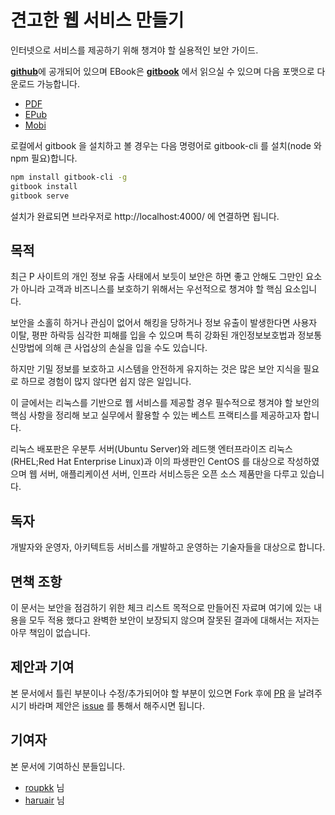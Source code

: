 #  견고한 웹 서비스 만들기

인터넷으로 서비스를 제공하기 위해 챙겨야 할 실용적인 보안 가이드.

[**github**](https://github.com/lesstif/web-service-hardening)에 공개되어 있으며 EBook은 **[gitbook](https://lesstif.gitbooks.io/web-service-hardening/content/)** 에서 읽으실 수 있으며 다음 포맷으로 다운로드 가능합니다.

- [PDF](https://www.gitbook.com/download/pdf/book/lesstif/web-service-hardening)
- [EPub](https://www.gitbook.com/download/epub/book/lesstif/web-service-hardening)
- [Mobi](https://www.gitbook.com/download/mobi/book/lesstif/web-service-hardening)

로컬에서 gitbook 을 설치하고 볼 경우는 다음 명령어로 gitbook-cli 를 설치(node 와 npm 필요)합니다.

```sh
npm install gitbook-cli -g
gitbook install
gitbook serve
```

설치가 완료되면 브라우저로 http://localhost:4000/ 에 연결하면 됩니다.

## 목적
최근 P 사이트의 개인 정보 유출 사태에서 보듯이 보안은 하면 좋고 안해도 그만인 요소가 아니라 고객과 비즈니스를 보호하기 위해서는 우선적으로 챙겨야 할 핵심 요소입니다.
 
보안을 소홀히 하거나 관심이 없어서 해킹을 당하거나 정보 유출이 발생한다면 사용자 이탈, 평판 하락등 심각한 피해를 입을 수 있으며 특히 강화된 개인정보보호법과 정보통신망법에 의해 큰 사업상의 손실을 입을 수도 있습니다.
 
하지만 기밀 정보를 보호하고 시스템을 안전하게 유지하는 것은 많은 보안 지식을 필요로 하므로 경험이 많지 않다면 쉽지 않은 일입니다.

이 글에서는 리눅스를 기반으로 웹 서비스를 제공할 경우 필수적으로 챙겨야 할 보안의 핵심 사항을 정리해 보고 실무에서 활용할 수 있는 베스트 프랙티스를 제공하고자 합니다.

리눅스 배포판은 우분투 서버(Ubuntu Server)와 레드햇 엔터프라이즈 리눅스(RHEL;Red Hat Enterprise Linux)과 이의 파생판인 CentOS 를 대상으로 작성하였으며 웹 서버, 애플리케이션 서버, 인프라 서비스등은 오픈 소스 제품만을 다루고 있습니다.


## 독자
개발자와 운영자, 아키텍트등 서비스를 개발하고 운영하는 기술자들을 대상으로 합니다.


## 면책 조항
이 문서는 보안을 점검하기 위한 체크 리스트 목적으로 만들어진 자료며 여기에 있는 내용을 모두 적용 했다고 완벽한 보안이 보장되지 않으며 잘못된 결과에 대해서는 저자는 아무 책임이 없습니다.

## 제안과 기여

본 문서에서 틀린 부분이나 수정/추가되어야 할 부분이 있으면 Fork 후에 [PR](https://github.com/lesstif/security-best-practices/pulls) 을 날려주시기 바라며 제안은 [issue](https://github.com/lesstif/security-best-practices/issues) 를 통해서 해주시면 됩니다.

## 기여자

본 문서에 기여하신 분들입니다.

* [roupkk](https://github.com/roupkk) 님
* [haruair](https://github.com/haruair) 님
